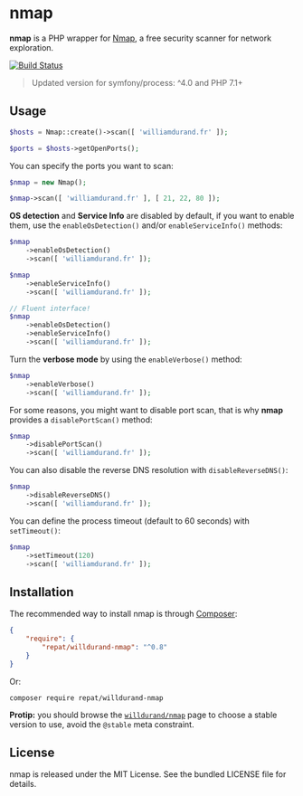 nmap
====

**nmap** is a PHP wrapper for [Nmap](http://nmap.org/), a free security scanner for network exploration.

[![Build Status](https://travis-ci.org/willdurand/nmap.svg?branch=master)](https://travis-ci.org/willdurand/nmap)

> Updated version for symfony/process: ^4.0 and PHP 7.1+

Usage
-----

```php
$hosts = Nmap::create()->scan([ 'williamdurand.fr' ]);

$ports = $hosts->getOpenPorts();
```

You can specify the ports you want to scan:

``` php
$nmap = new Nmap();

$nmap->scan([ 'williamdurand.fr' ], [ 21, 22, 80 ]);
```

**OS detection** and **Service Info** are disabled by default, if you want to
enable them, use the `enableOsDetection()` and/or `enableServiceInfo()` methods:

``` php
$nmap
    ->enableOsDetection()
    ->scan([ 'williamdurand.fr' ]);

$nmap
    ->enableServiceInfo()
    ->scan([ 'williamdurand.fr' ]);

// Fluent interface!
$nmap
    ->enableOsDetection()
    ->enableServiceInfo()
    ->scan([ 'williamdurand.fr' ]);
```

Turn the **verbose mode** by using the `enableVerbose()` method:

``` php
$nmap
    ->enableVerbose()
    ->scan([ 'williamdurand.fr' ]);
```

For some reasons, you might want to disable port scan, that is why **nmap**
provides a `disablePortScan()` method:

``` php
$nmap
    ->disablePortScan()
    ->scan([ 'williamdurand.fr' ]);
```

You can also disable the reverse DNS resolution with `disableReverseDNS()`:

``` php
$nmap
    ->disableReverseDNS()
    ->scan([ 'williamdurand.fr' ]);
```

You can define the process timeout (default to 60 seconds) with `setTimeout()`:

``` php
$nmap
    ->setTimeout(120)
    ->scan([ 'williamdurand.fr' ]);
```

Installation
------------

The recommended way to install nmap is through
[Composer](http://getcomposer.org/):

``` json
{
    "require": {
        "repat/willdurand-nmap": "^0.8"
    }
}
```

Or:

`composer require repat/willdurand-nmap`

**Protip:** you should browse the
[`willdurand/nmap`](https://packagist.org/packages/willdurand/nmap)
page to choose a stable version to use, avoid the `@stable` meta constraint.

License
-------
nmap is released under the MIT License. See the bundled LICENSE file for details.
